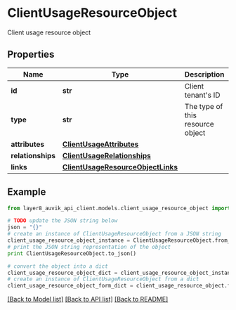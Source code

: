 # ClientUsageResourceObject

Client usage resource object

## Properties
Name | Type | Description | Notes
------------ | ------------- | ------------- | -------------
**id** | **str** | Client tenant&#39;s ID | [optional] 
**type** | **str** | The type of this resource object | [optional] 
**attributes** | [**ClientUsageAttributes**](ClientUsageAttributes.md) |  | [optional] 
**relationships** | [**ClientUsageRelationships**](ClientUsageRelationships.md) |  | [optional] 
**links** | [**ClientUsageResourceObjectLinks**](ClientUsageResourceObjectLinks.md) |  | [optional] 

## Example

```python
from layer8_auvik_api_client.models.client_usage_resource_object import ClientUsageResourceObject

# TODO update the JSON string below
json = "{}"
# create an instance of ClientUsageResourceObject from a JSON string
client_usage_resource_object_instance = ClientUsageResourceObject.from_json(json)
# print the JSON string representation of the object
print ClientUsageResourceObject.to_json()

# convert the object into a dict
client_usage_resource_object_dict = client_usage_resource_object_instance.to_dict()
# create an instance of ClientUsageResourceObject from a dict
client_usage_resource_object_form_dict = client_usage_resource_object.from_dict(client_usage_resource_object_dict)
```
[[Back to Model list]](../README.md#documentation-for-models) [[Back to API list]](../README.md#documentation-for-api-endpoints) [[Back to README]](../README.md)


